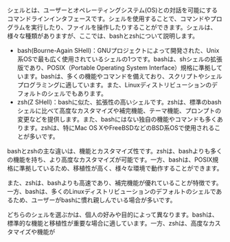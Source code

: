 シェルとは、ユーザーとオペレーティングシステム(OS)との対話を可能にするコマンドラインインタフェースです。シェルを使用することで、コマンドやプログラムを実行したり、ファイルを操作したりすることができます。シェルは、様々な種類がありますが、ここでは、bashとzshについて説明します。

- bash(Bourne-Again SHell)：GNUプロジェクトによって開発された、Unix系OSで最も広く使用されているシェルの1つです。bashは、shシェルの拡張版であり、POSIX（Portable Operating System Interface）規格に準拠しています。bashは、多くの機能やコマンドを備えており、スクリプトやシェルプログラミングに適しています。また、Linuxディストリビューションのデフォルトのシェルでもあります。
- zsh(Z SHell)：bashに似た、拡張性の高いシェルです。zshは、標準のbashシェルに比べて高度なカスタマイズや補完機能、テーマ機能、プロンプトの変更などを提供します。また、bashにはない独自の機能やコマンドも多くあります。zshは、特にMac OS XやFreeBSDなどのBSD系OSで使用されることが多いです。

bashとzshの主な違いは、機能とカスタマイズ性です。zshは、bashよりも多くの機能を持ち、より高度なカスタマイズが可能です。一方、bashは、POSIX規格に準拠しているため、移植性が高く、様々な環境で動作することができます。

また、zshは、bashよりも高速であり、補完機能が優れていることが特徴です。一方、bashは、多くのLinuxディストリビューションのデフォルトのシェルであるため、ユーザーがbashに慣れ親しんでいる場合が多いです。

どちらのシェルを選ぶかは、個人の好みや目的によって異なります。bashは、標準的な機能と移植性が重要な場合に適しています。一方、zshは、高度なカスタマイズや機能が